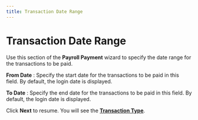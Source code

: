 ```yaml
---
title: Transaction Date Range
---
```


# Transaction Date Range


Use this section of the **Payroll Payment**  wizard to specify the date range for the transactions to be paid.


**From Date**
: Specify the start date for the transactions to be  paid in this field. By default, the login  date is displayed.


**To Date**
: Specify the end date for the transactions to be  paid in this field. By default, the login  date is displayed.


Click **Next** to resume. You will  see the [**Transaction 
 Type**]({{site.prl_baseurl}}/misc/transaction_type.html).
